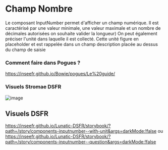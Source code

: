 # Champ Nombre

Le composant InputNumber permet d'afficher un champ numérique.
Il est caractérisé par une valeur minimale, une valeur maximale et un nombre de décimales autorisées on souhaite valider la longueur)
On peut également préciser l'unité dans laquelle il est collecté. Cette unité figure en placeholder et est rappelée dans un champ description placée au dessus du champ de saisie

### Comment faire dans Pogues ?

https://inseefr.github.io/Bowie/pogues/Le%20guide/

### Visuels Stromae DSFR
![image](https://github.com/InseeFr/Stromae/assets/71011059/77961be2-6164-4fb2-8e64-3dcd23b183da)


## Visuels DSFR
https://inseefr.github.io/Lunatic-DSFR/storybook/?path=/story/components-inputnumber--with-unit&args=darkMode:!false
ou
https://inseefr.github.io/Lunatic-DSFR/storybook/?path=/story/components-inputnumber--question&args=darkMode:!false

